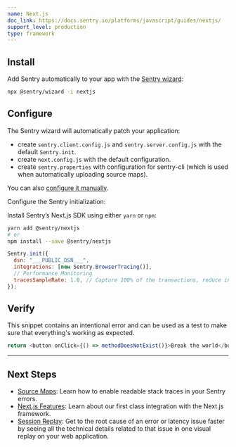 ```yaml
---
name: Next.js
doc_link: https://docs.sentry.io/platforms/javascript/guides/nextjs/
support_level: production
type: framework
---
```


## Install

Add Sentry automatically to your app with the [Sentry wizard](https://docs.sentry.io/platforms/javascript/guides/nextjs/#install):

```bash
npx @sentry/wizard -i nextjs
```

## Configure

The Sentry wizard will automatically patch your application:

- create `sentry.client.config.js` and `sentry.server.config.js` with the default `Sentry.init`.
- create `next.config.js` with the default configuration.
- create `sentry.properties` with configuration for sentry-cli (which is used when automatically uploading source maps).

You can also [configure it manually](https://docs.sentry.io/platforms/javascript/guides/nextjs/manual-setup/).

Configure the Sentry initialization:

Install Sentry’s Next.js SDK using either `yarn` or `npm`:

```bash
yarn add @sentry/nextjs
# or
npm install --save @sentry/nextjs
```

```javascript
Sentry.init({
  dsn: "___PUBLIC_DSN___",
  integrations: [new Sentry.BrowserTracing()],
  // Performance Monitoring
  tracesSampleRate: 1.0, // Capture 100% of the transactions, reduce in production!
});
```

## Verify

This snippet contains an intentional error and can be used as a test to make sure that everything's working as expected.

```javascript
return <button onClick={() => methodDoesNotExist()}>Break the world</button>;
```

---

## Next Steps

- [Source Maps](https://docs.sentry.io/platforms/javascript/guides/nextjs/sourcemaps/): Learn how to enable readable stack traces in your Sentry errors.
- [Next.js Features](https://docs.sentry.io/platforms/javascript/guides/nextjs/features/): Learn about our first class integration with the Next.js framework.
- [Session Replay](https://docs.sentry.io/platforms/javascript/guides/nextjs/session-replay/): Get to the root cause of an error or latency issue faster by seeing all the technical details related to that issue in one visual replay on your web application.
